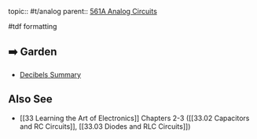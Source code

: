 topic:: #t/analog 
parent:: [561A Analog Circuits](561A%20Analog%20Circuits.md)

#tdf formatting 


## ➡️ Garden
- [Decibels Summary](Decibels%20Summary.md)

## Also See
- [[33 Learning the Art of Electronics]] Chapters 2-3 ([[33.02 Capacitors and RC Circuits]], [[33.03 Diodes and RLC Circuits]])
